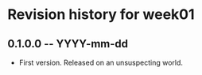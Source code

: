 # Revision history for week01

## 0.1.0.0 -- YYYY-mm-dd

* First version. Released on an unsuspecting world.
